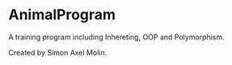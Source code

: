 # AnimalProgram
A training program including Inhereting, OOP and Polymorphism.

Created by Simon Axel Molin.
